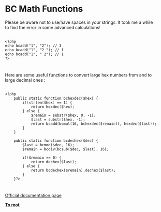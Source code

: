 # BC Math Functions



Please be aware not to use/have spaces in your strings. It took me a while to find the error in some advanced calculations!<br><br>

```
<?php
echo bcadd("1", "2"); // 3
echo bcadd("1", "2 "); // 1
echo bcadd("1", " 2"); // 1
?>
```
  

#

Here are some useful functions to convert large hex numbers from and to large decimal ones :<br><br>

```
<?php
    public static function bchexdec($hex) {
        if(strlen($hex) == 1) {
            return hexdec($hex);
        } else {
            $remain = substr($hex, 0, -1);
            $last = substr($hex, -1);
            return bcadd(bcmul(16, bchexdec($remain)), hexdec($last));
        }
    }

    public static function bcdechex($dec) {
        $last = bcmod($dec, 16);
        $remain = bcdiv(bcsub($dec, $last), 16);

        if($remain == 0) {
            return dechex($last);
        } else {
            return bcdechex($remain).dechex($last);
        }
    }?>
```
  

#

[Official documentation page](https://www.php.net/manual/en/ref.bc.php)

**[To root](/README.md)**